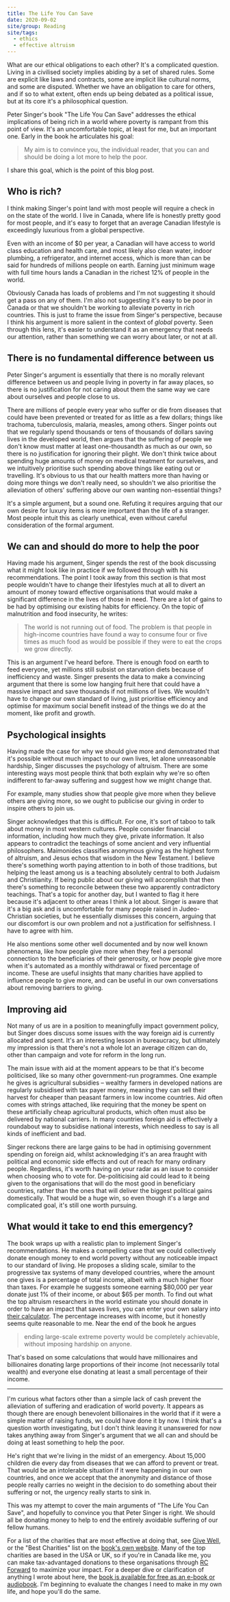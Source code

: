 ```yaml
---
title: The Life You Can Save
date: 2020-09-02
site/group: Reading
site/tags:
  - ethics
  - effective altruism
---
```


What are our ethical obligations to each other? It's a complicated question. Living in a civilised society implies abiding by a set of shared rules. Some are explicit like laws and contracts, some are implicit like cultural norms, and some are disputed. Whether we have an obligation to care for others, and if so to what extent, often ends up being debated as a political issue, but at its core it's a philosophical question.

Peter Singer's book "The Life You Can Save" addresses the ethical implications of being rich in a world where poverty is rampant from this point of view. It's an uncomfortable topic, at least for me, but an important one. Early in the book he articulates his goal:

> My aim is to convince you, the individual reader, that you can and should be doing a lot more to help the poor.

I share this goal, which is the point of this blog post.

## Who is rich?

I think making Singer's point land with most people will require a check in on the state of the world. I live in Canada, where life is honestly pretty good for most people, and it's easy to forget that an average Canadian lifestyle is exceedingly luxurious from a global perspective.

Even with an income of $0 per year, a Canadian will have access to world class education and health care, and most likely also clean water, indoor plumbing, a refrigerator, and internet access, which is more than can be said for hundreds of millions people on earth. Earning just minimum wage with full time hours lands a Canadian in the richest 12% of people in the world.

Obviously Canada has loads of problems and I'm not suggesting it should get a pass on any of them. I'm also not suggesting it's easy to be poor in Canada or that we shouldn't be working to alleviate poverty in rich countries. This is just to frame the issue from Singer's perspective, because I think his argument is more salient in the context of _global_ poverty. Seen through this lens, it's easier to understand it as an emergency that needs our attention, rather than something we can worry about later, or not at all.

## There is no fundamental difference between us

Peter Singer's argument is essentially that there is no morally relevant difference between us and people living in poverty in far away places, so there is no justification for not caring about them the same way we care about ourselves and people close to us.

There are millions of people every year who suffer or die from diseases that could have been prevented or treated for as little as a few dollars; things like trachoma, tuberculosis, malaria, measles, among others. Singer points out that we regularly spend thousands or tens of thousands of dollars saving lives in the developed world, then argues that the suffering of people we don't know must matter at least one-thousandth as much as our own, so there is no justification for ignoring their plight. We don't think twice about spending huge amounts of money on medical treatment for ourselves, and we intuitively prioritise such spending above things like eating out or travelling. It's obvious to us that our health matters more than having or doing more things we don't really need, so shouldn't we also prioritise the alleviation of others' suffering above our own wanting non-essential things?

It's a simple argument, but a sound one. Refuting it requires arguing that our own desire for luxury items is more important than the life of a stranger. Most people intuit this as clearly unethical, even without careful consideration of the formal argument.

## We can and should do more to help the poor

Having made his argument, Singer spends the rest of the book discussing what it might look like in practice if we followed through with his recommendations. The point I took away from this section is that most people wouldn't have to change their lifestyles much at all to divert an amount of money toward effective organisations that would make a significant difference in the lives of those in need. There are a lot of gains to be had by optimising our existing habits for efficiency. On the topic of malnutrition and food insecurity, he writes:

> The world is not running out of food. The problem is that people in high-income countries have found a way to consume four or five times as much food as would be possible if they were to eat the crops we grow directly.

This is an argument I've heard before. There is enough food on earth to feed everyone, yet millions still subsist on starvation diets because of inefficiency and waste. Singer presents the data to make a convincing argument that there is some low hanging fruit here that could have a massive impact and save thousands if not millions of lives. We wouldn't have to change our own standard of living, just prioritise efficiency and optimise for maximum social benefit instead of the things we do at the moment, like profit and growth.

## Psychological insights

Having made the case for why we should give more and demonstrated that it's possible without much impact to our own lives, let alone unreasonable hardship, Singer discusses the psychology of altruism. There are some interesting ways most people think that both explain why we're so often indifferent to far-away suffering and suggest how we might change that.

For example, many studies show that people give more when they believe others are giving more, so we ought to publicise our giving in order to inspire others to join us.

Singer acknowledges that this is difficult. For one, it's sort of taboo to talk about money in most western cultures. People consider financial information, including how much they give, private information. It also appears to contradict the teachings of some ancient and very influential philosophers. Maimonides classifies anonymous giving as the highest form of altruism, and Jesus echos that wisdom in the New Testament. I believe there's something worth paying attention to in both of those traditions, but helping the least among us is a teaching absolutely central to both Judaism and Christianity. If being public about our giving will accomplish that then there's something to reconcile between these two apparently contradictory teachings. That's a topic for another day, but I wanted to flag it here because it's adjacent to other areas I think a lot about. Singer is aware that it's a big ask and is uncomfortable for many people raised in Judeo-Christian societies, but he essentially dismisses this concern, arguing that our discomfort is our own problem and not a justification for selfishness. I have to agree with him.

He also mentions some other well documented and by now well known phenomena,
like how people give more when they feel a personal connection to the
beneficiaries of their generosity, or how people give more when it's automated
as a monthly withdrawal or fixed percentage of income. These are useful insights
that many charities have applied to influence people to give more, and can be
useful in our own conversations about removing barriers to giving.

## Improving aid

Not many of us are in a position to meaningfully impact government policy, but Singer does discuss some issues with the way foreign aid is currently allocated and spent. It's an interesting lesson in bureaucracy, but ultimately my impression is that there's not a whole lot an average citizen can do, other than campaign and vote for reform in the long run.

The main issue with aid at the moment appears to be that it's become politicised, like so many other government-run programmes. One example he gives is agricultural subsidies – wealthy farmers in developed nations are regularly subsidised with tax payer money, meaning they can sell their harvest for cheaper than peasant farmers in low income countries. Aid often comes with strings attached, like requiring that the money be spent on these artificially cheap agricultural products, which often must also be delivered by national carriers. In many countries foreign aid is effectively a roundabout way to subsidise national interests, which needless to say is all kinds of inefficient and bad.

Singer reckons there are large gains to be had in optimising government spending on foreign aid, whilst acknowledging it's an area fraught with political and economic side effects and out of reach for many ordinary people. Regardless, it's worth having on your radar as an issue to consider when choosing who to vote for. De-politicising aid could lead to it being given to the organisations that will do the most good in beneficiary countries, rather than the ones that will deliver the biggest political gains domestically. That would be a huge win, so even though it's a large and complicated goal, it's still one worth pursuing.

## What would it take to end this emergency?

The book wraps up with a realistic plan to implement Singer's recommendations. He makes a compelling case that we could collectively donate enough money to end world poverty without any noticeable impact to our standard of living. He proposes a sliding scale, similar to the progressive tax systems of many developed countries, where the amount one gives is a percentage of total income, albeit with a much higher floor than taxes. For example he suggests someone earning $80,000 per year donate just 1% of their income, or about $65 per month. To find out what the top altruism researchers in the world estimate you should donate in order to have an impact that saves lives, you can enter your own salary into [their calculator](https://www.thelifeyoucansave.org/take-the-pledge/). The percentage increases with income, but it honestly seems quite reasonable to me. Near the end of the book he argues

> ending large-scale extreme poverty would be completely achievable, without imposing hardship on anyone.

That's based on some calculations that would have millionaires and billionaires donating large proportions of their income (not necessarily total wealth) and everyone else donating at least a small percentage of their income.

---

I'm curious what factors other than a simple lack of cash prevent the alleviation of suffering and eradication of world poverty. It appears as though there are enough benevolent billionaires in the world that if it were a simple matter of raising funds, we could have done it by now. I think that's a question worth investigating, but I don't think leaving it unanswered for now takes anything away from Singer's argument that we all can and should be doing at least something to help the poor.

He's right that we're living in the midst of an emergency. About 15,000 children die every day from diseases that we can afford to prevent or treat. That would be an intolerable situation if it were happening in our own countries, and once we accept that the anonymity and distance of those people really carries no weight in the decision to do something about their suffering or not, the urgency really starts to sink in.

This was my attempt to cover the main arguments of "The Life You Can Save", and hopefully to convince you that Peter Singer is right. We should all be donating money to help to end the entirely avoidable suffering of our fellow humans.

For a list of the charities that are most effective at doing that, see [Give
Well](https://www.givewell.org/charities/top-charities), or the "Best Charities"
list on the [book's own website](https://www.thelifeyoucansave.org/). Many of
the top charities are based in the USA or UK, so if you're in Canada like me, you can make tax-advantaged donations to these organisations through [RC Forward](https://rcforward.org/) to maximize your impact. For a deeper dive or clarification of anything I wrote about here, the [book is available for free as an e-book or audiobook](https://www.thelifeyoucansave.org/the-book/). I'm beginning to evaluate the changes I need to make in my own life, and hope you'll do the same.
